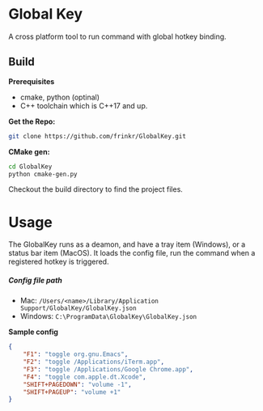 # Global Key

A cross platform tool to run command with global hotkey binding.

## Build

**Prerequisites**

* cmake, python (optinal)
* C++ toolchain which is C++17 and up.

**Get the Repo:**

```bash
git clone https://github.com/frinkr/GlobalKey.git
```

**CMake gen:**

```bash
cd GlobalKey
python cmake-gen.py
```

Checkout the build directory to find the project files.



# Usage

The GlobalKey runs as a deamon, and have a tray item (Windows), or a status bar item (MacOS). It loads the config file, run the command when a registered hotkey is triggered. 



##### Config file path

- Mac: `/Users/<name>/Library/Application Support/GlobalKey/GlobalKey.json`
- Windows: `C:\ProgramData\GlobalKey\GlobalKey.json`



**Sample config**

```json
{
    "F1": "toggle org.gnu.Emacs",
    "F2": "toggle /Applications/iTerm.app",
    "F3": "toggle /Applications/Google Chrome.app",
    "F4": "toggle com.apple.dt.Xcode",
    "SHIFT+PAGEDOWN": "volume -1",
    "SHIFT+PAGEUP": "volume +1"
}
```

